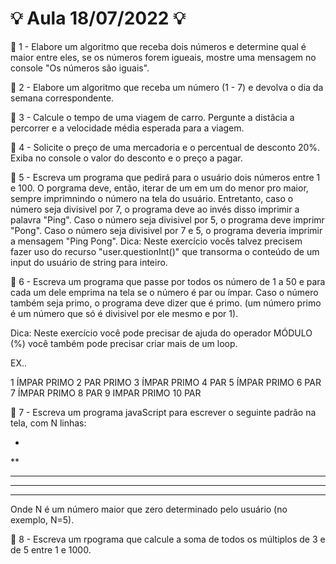 # :bulb: Aula 18/07/2022 :bulb:


:pushpin: 1 - Elabore um algoritmo que receba dois números e determine qual é maior entre eles, se os números forem igueais, mostre uma mensagem no console "Os números são iguais".


:pushpin: 2 - Elabore um algoritmo que receba um número (1 - 7) e devolva o dia da semana correspondente.


:pushpin: 3 - Calcule o tempo de uma viagem de carro. Pergunte a distâcia a percorrer e a velocidade média esperada para a viagem.


:pushpin: 4 - Solicite o preço de uma mercadoria e o percentual de desconto 20%. Exiba no console o valor do desconto e o preço a pagar.


:pushpin: 5 - Escreva um programa que pedirá para o usuário dois números entre 1 e 100. O porgrama deve, então, iterar de um em um do menor pro maior, sempre imprimnindo o número na tela do usuário. Entretanto, caso o número seja divisivel por 7, o programa deve ao invés disso imprimir a palavra "Ping". Caso o número seja divisivel por 5, o programa deve imprimr "Pong". Caso o número seja divisivel por 7 e 5, o programa deveria imprimir a mensagem "Ping Pong". Dica: Neste exercício vocês talvez precisem fazer uso do recurso "user.questionInt()" que transorma o conteúdo de um input do usuário de string para inteiro.


:pushpin: 6 - Escreva um programa que passe por todos os número de 1 a 50 e para cada um dele emprima na tela se o número é par ou ímpar. Caso o número também seja primo, o programa deve dizer que é primo. (um número primo é um número que só é divisivel por ele mesmo e por 1).

Dica: Neste exercício você pode precisar de ajuda do operador MÓDULO (%) você também pode precisar criar mais de um loop.

EX..

1 ÍMPAR PRIMO 
2 PAR PRIMO 
3 ÍMPAR PRIMO
4 PAR 
5 ÍMPAR PRIMO
6 PAR
7 ÍMPAR PRIMO 
8 PAR
9 IMPAR PRIMO 
10 PAR


:pushpin: 7 - Escreva um programa javaScript para escrever o seguinte padrão na tela, com N linhas:

*
**
***
****
*****

Onde N é um número maior que zero determinado pelo usuário (no exemplo, N=5).


:pushpin: 8 - Escreva um rpograma que calcule a soma de todos os múltiplos de 3 e de 5 entre 1 e 1000.

